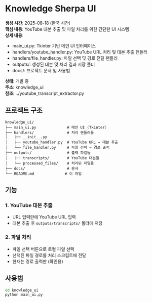# Knowledge Sherpa UI

**생성 시간**: 2025-08-18 (한국 시간)  
**핵심 내용**: YouTube 대본 추출 및 파일 처리를 위한 간단한 UI 시스템  
**상세 내용**:
  - main_ui.py: Tkinter 기반 메인 UI 인터페이스
  - handlers/youtube_handler.py: YouTube URL 처리 및 대본 추출 핸들러
  - handlers/file_handler.py: 파일 선택 및 경로 전달 핸들러
  - outputs/: 생성된 대본 및 처리 결과 저장 폴더
  - docs/: 프로젝트 문서 및 사용법

**상태**: 개발 중  
**주소**: knowledge_ui  
**참조**: ../youtube_transcript_extractor.py

## 프로젝트 구조

```
knowledge_ui/
├── main_ui.py              # 메인 UI (Tkinter)
├── handlers/               # 처리 핸들러들
│   ├── __init__.py
│   ├── youtube_handler.py  # YouTube URL → 대본 추출
│   └── file_handler.py     # 파일 선택 → 경로 출력
├── outputs/                # 출력 파일들
│   ├── transcripts/        # YouTube 대본들
│   └── processed_files/    # 처리된 파일들
├── docs/                   # 문서
└── README.md              # 이 파일
```

## 기능

### 1. YouTube 대본 추출
- URL 입력란에 YouTube URL 입력
- 대본 추출 후 `outputs/transcripts/` 폴더에 저장

### 2. 파일 처리
- 파일 선택 버튼으로 로컬 파일 선택
- 선택된 파일 경로를 처리 스크립트에 전달
- 현재는 경로 출력만 (확인용)

## 사용법

```bash
cd knowledge_ui
python main_ui.py
```